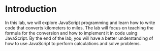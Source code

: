 # Introduction

In this lab, we will explore JavaScript programming and learn how to write code that converts kilometers to miles. The lab will focus on teaching the formula for the conversion and how to implement it in code using JavaScript. By the end of the lab, you will have a better understanding of how to use JavaScript to perform calculations and solve problems.
